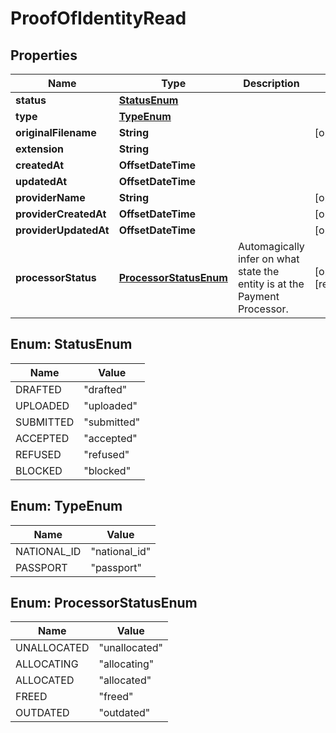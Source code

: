 

# ProofOfIdentityRead



## Properties

| Name | Type | Description | Notes |
|------------ | ------------- | ------------- | -------------|
|**status** | [**StatusEnum**](#StatusEnum) |  |  |
|**type** | [**TypeEnum**](#TypeEnum) |  |  |
|**originalFilename** | **String** |  |  [optional] |
|**extension** | **String** |  |  |
|**createdAt** | **OffsetDateTime** |  |  |
|**updatedAt** | **OffsetDateTime** |  |  |
|**providerName** | **String** |  |  [optional] |
|**providerCreatedAt** | **OffsetDateTime** |  |  [optional] |
|**providerUpdatedAt** | **OffsetDateTime** |  |  [optional] |
|**processorStatus** | [**ProcessorStatusEnum**](#ProcessorStatusEnum) | Automagically infer on what state the entity is at the Payment Processor. |  [optional] [readonly] |



## Enum: StatusEnum

| Name | Value |
|---- | -----|
| DRAFTED | &quot;drafted&quot; |
| UPLOADED | &quot;uploaded&quot; |
| SUBMITTED | &quot;submitted&quot; |
| ACCEPTED | &quot;accepted&quot; |
| REFUSED | &quot;refused&quot; |
| BLOCKED | &quot;blocked&quot; |



## Enum: TypeEnum

| Name | Value |
|---- | -----|
| NATIONAL_ID | &quot;national_id&quot; |
| PASSPORT | &quot;passport&quot; |



## Enum: ProcessorStatusEnum

| Name | Value |
|---- | -----|
| UNALLOCATED | &quot;unallocated&quot; |
| ALLOCATING | &quot;allocating&quot; |
| ALLOCATED | &quot;allocated&quot; |
| FREED | &quot;freed&quot; |
| OUTDATED | &quot;outdated&quot; |



